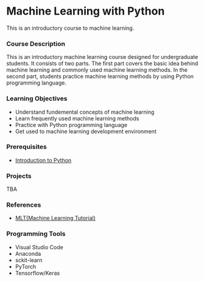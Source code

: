 # Machine Learning with Python

This is an introductory course to machine learning. 

### Course Description

This is an introductory machine learning course designed for undergraduate students. It consists of two parts. The first part covers the basic idea behind machine learning and commonly used machine learning methods. In the second part, students practice machine learning methods by using Python programming language.

### Learning Objectives

- Understand fundemental concepts of machine learning
- Learn frequently used machine learning methods
- Practice with Python programming language
- Get used to machine learning development environment

### Prerequisites

- [Introduction to Python](/courses/pre_python.md)

### Projects

TBA

### References

- [MLT(Machine Learning Tutorial)](https://github.com/briankimstudio/ML_Tutorial)
### Programming Tools
- Visual Studio Code
- Anaconda
- sckit-learn
- PyTorch
- Tensorflow/Keras
